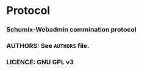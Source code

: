 # Protocol
### Schumix-Webadmin commination protocol

### AUTHORS: See `AUTHORS` file.
### LICENCE: GNU GPL v3

